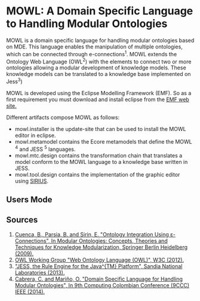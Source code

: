 # MOWL: A Domain Specific Language to Handling Modular Ontologies 

MOWL is a domain specific language for handling modular ontologies based on MDE. This language enables the manipulation of multiple ontologies, which can be connected through e-connections<sup>1</sup>. MOWL extends the Ontology Web Language (OWL<sup>2</sup>) with the elements to connect two or more ontologies allowing a modular development of knowledge models. These knowledge models can be translated to a knowledge base implemented on Jess<sup>3</sup>)

MOWL is developed using the Eclipse Modelling Framework (EMF). So as a first requirement you must download and install eclipse from the [EMF web site.](https://www.eclipse.org/modeling/emf/)

Different artifacts compose MOWL as follows:

* mowl.installer is the update-site that can be used to install the MOWL editor in eclipse.
* mowl.metamodel contains the Ecore metamodels that define the MOWL<sup> 4</sup> and JESS <sup>5</sup> languages.
* mowl.mtc.design contains the transformation chain that translates a model conform to the MOWL language to a knowledge base written in JESS.
* mowl.tool.design contains the implementation of the graphic editor using [SIRIUS](https://www.eclipse.org/sirius/).

## Users Mode




## Sources
1. [Cuenca, B., Parsia, B. and Sirin, E. "Ontology Integration Using ε-Connections", In Modular Ontologies: Concepts, Theories and Techniques for Knowledge Modularization, Springer Berlin Heidelberg (2009).](https://link.springer.com/chapter/10.1007/978-3-642-01907-4_14)
2. [OWL Working Group "Web Ontology Language (OWL)", W3C (2012).](https://www.w3.org/OWL/)
3. ["JESS, the Rule Engine for the Java^{TM} Platform", Sandia National Laboratories (2013).](https://www.jessrules.com/)
4. [Cabrera, C. and Mariño, O. "Domain Specific Language for Handling Modular Ontologies", In 9th Computing Colombian Conference (9CCC) IEEE (2014).](https://link.springer.com/chapter/10.1007/978-3-642-01907-4_14)


